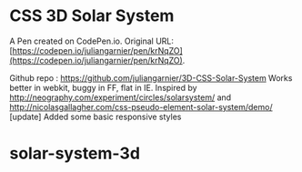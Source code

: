 # CSS 3D Solar System

A Pen created on CodePen.io. Original URL: [https://codepen.io/juliangarnier/pen/krNqZO](https://codepen.io/juliangarnier/pen/krNqZO).

Github repo : https://github.com/juliangarnier/3D-CSS-Solar-System
Works better in webkit, buggy in FF, flat in IE. 
Inspired by http://neography.com/experiment/circles/solarsystem/ and http://nicolasgallagher.com/css-pseudo-element-solar-system/demo/
[update] Added some basic responsive styles
# solar-system-3d
